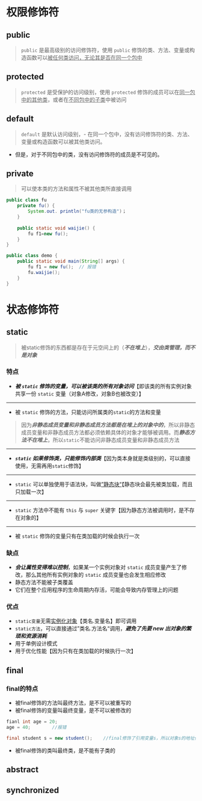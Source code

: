 # 权限修饰符
## public
>`public` 是最高级别的访问修饰符，使用 `public` 修饰的类、方法、变量或构造函数可以<u>被任何类访问，无论其是否在同一个包中</u>
## protected
>`protected` 是受保护的访问级别，使用 `protected` 修饰的成员可以在<u>同一包中的其他类</u>，或者在<u>不同包中的子类</u>中被访问
## default
>`default` 是默认访问级别，- 在同一个包中，没有访问修饰符的类、方法、变量或构造函数可以被其他类访问。
- 但是，对于不同包中的类，没有访问修饰符的成员是不可见的。


## private
> 可以使本类的方法和属性不被其他类所直接调用

```java
public class fu
	private fu() {
		System.out. println("fu类的无参构造")；
	}
		
	public static void waijie() {
		fu f1=new fu();
	}
}
```

```java
public class demo {
	public static void main(String[] args) {
		fu f1 = new fu();  // 报错
		fu.waijie();
	}
}
```


# 状态修饰符
## static
>被static修饰的东西都是存在于元空间上的（***不在堆上***），***交由类管理，而不是对象***

### 特点
-  ***被 `static` 修饰的变量，可以被该类的所有对象访问***【即该类的所有实例对象共享一份 `static` 变量（对象A修改，对象B也被改变）】
---
-  被 `static` 修饰的方法，只能访问所属类的`static`的方法和变量

>因为***非静态成员变量和非静态成员方法都是在堆上的对象中的***，所以非静态成员变量和非静态成员方法都必须依赖具体的对象才能够被调用。而***静态方法不在堆上***，所以`static`不能访问非静态成员变量和非静态成员方法

---
-  ***`static` 如果修饰类，只能修饰内部类***【因为类本身就是类级别的，可以直接使用，无需再用`static`修饰】
---
-  `static` 可以单独使用于语法块，叫做<u>”静态块“</u>【静态块会最先被类加载，而且只加载一次】
---
-  `static` 方法中不能有 `this` 与 `super` 关键字【因为静态方法被调用时，是不存在对象的】
---
-  被 `static` 修饰的变量只有在类加载的时候会执行一次

### 缺点
- ***会让属性变得难以控制***，如果某一个实例对象对 `static` 成员变量产生了修改，那么其他所有实例对象的 `static` 成员变量也会发生相应修改
- 静态方法不能被子类覆盖
- 它们在整个应用程序的生命周期内存活，可能会导致内存管理上的问题

### 优点
- `static变量`无需<u>实例化对象</u>【类名.变量名】即可调用
- `static方法`，可以直接通过”类名.方法名“调用，***避免了先要 new 出对象的繁琐和资源消耗***
- 用于单例设计模式
- 用于优化性能【因为只有在类加载的时候执行一次】

## final
### final的特点
-  被final修饰的方法叫最终方法，是不可以被重写的
-  被final修饰的变量叫最终变量，是不可以被修改的
```java
fianl int age = 20;
age = 40;        //报错
```

```java
final student s = new student();    //final修饰了引用变量s，所以对象s的地址值不能被修改，但是s里的属性可以被修改
```

-  被final修饰的类叫最终类，是不能有子类的


## abstract

## synchronized













































